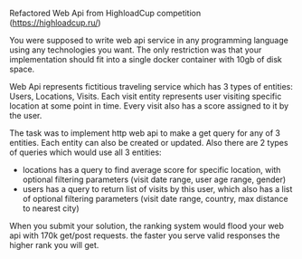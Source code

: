 Refactored Web Api from HighloadCup competition (https://highloadcup.ru/)

You were supposed to write web api service in any programming language using any technologies you want.
The only restriction was that your implementation should fit into a single docker container with 10gb of disk space.

Web Api represents fictitious traveling service which has 3 types of entities: Users, Locations, Visits. 
Each visit entity represents user visiting specific location at some point in time. Every visit also has a score assigned to it by the user.

The task was to implement http web api to make a get query for any of 3 entities. Each entity can also be created or updated.
Also there are 2 types of queries which would use all 3 entities: 
- locations has a query to find average score for specific location, with optional filtering parameters (visit date range, user age range, gender)
- users has a query to return list of visits by this user, which also has a list of optional filtering parameters (visit date range, country, max distance to nearest city)

When you submit your solution, the ranking system would flood your web api with 170k get/post requests. the faster you serve valid responses the higher rank you will get.